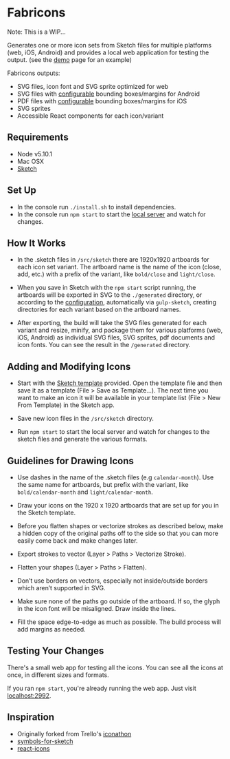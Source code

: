 # Fabricons

Note: This is a WIP...

Generates one or more icon sets from Sketch files for multiple platforms (web, iOS, Android) and provides a local web application for testing the output. (see the [demo](http://junyper.github.io/fabricons) page for an example)

Fabricons outputs:

- SVG files, icon font and SVG sprite optimized for web
- SVG files with [configurable](gulpfile.babel.js/config.js) bounding boxes/margins for Android
- PDF files with [configurable](gulpfile.babel.js/config.js) bounding boxes/margins for iOS
- SVG sprites
- Accessible React components for each icon/variant

## Requirements

- Node v5.10.1
- Mac OSX
- [Sketch](http://bohemiancoding.com/sketch/)

## Set Up

- In the console run `./install.sh` to install dependencies.
- In the console run `npm start` to start the [local server](http://localhost:3002) and watch for changes.

## How It Works

- In the .sketch files in `/src/sketch` there are 1920x1920 artboards for each icon set variant. The artboard name is the name of the icon (close, add, etc.) with a prefix of the variant, like `bold/close` and `light/close`.

- When you save in Sketch with the `npm start` script running, the artboards will be exported in SVG to the `./generated` directory, or according to the [configuration](gulpfile.babel.js/config.js), automatically via `gulp-sketch`, creating directories for each variant based on the artboard names.

- After exporting, the build will take the SVG files generated for each variant and resize, minify, and package them for various platforms (web, iOS, Android) as individual SVG files, SVG sprites, pdf documents and icon fonts. You can see the result in the `/generated` directory.

## Adding and Modifying Icons

- Start with the [Sketch template](template.sketch) provided. Open the template file and then save it as a template (File > Save as Template...). The next time you want to make an icon it will be available in your template list (File > New From Template) in the Sketch app.

- Save new icon files in the `/src/sketch` directory.

- Run `npm start` to start the local server and watch for changes to the sketch files and generate the various formats.

## Guidelines for Drawing Icons

- Use dashes in the name of the .sketch files (e.g `calendar-month`). Use the same name for artboards, but prefix with the variant, like `bold/calendar-month` and `light/calendar-month`.

- Draw your icons on the 1920 x 1920 artboards that are set up for you in the Sketch template.

- Before you flatten shapes or vectorize strokes as described below, make a hidden copy of the original paths off to the side so that you can more easily come back and make changes later.

- Export strokes to vector (Layer > Paths > Vectorize Stroke).

- Flatten your shapes (Layer > Paths > Flatten).

- Don’t use borders on vectors, especially not inside/outside borders which aren’t supported in SVG.

- Make sure none of the paths go outside of the artboard. If so, the glyph in the icon font will be misaligned. Draw inside the lines.

- Fill the space edge-to-edge as much as possible. The build process will add margins as needed.

## Testing Your Changes

There's a small web app for testing all the icons. You can see all the icons at once, in different sizes and formats.

If you ran `npm start`, you're already running the web app. Just visit [localhost:2992](http://localhost:3002).

## Inspiration

- Originally forked from Trello's [iconathon](https://github.com/trello/iconathon)
- [symbols-for-sketch](https://github.com/cognitom/symbols-for-sketch)
- [react-icons](https://github.com/gorangajic/react-icons)
